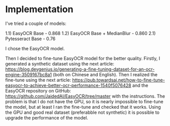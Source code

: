 # Implementation

I've tried a couple of models:

1.1) EasyOCR Base - 0.868
1.2) EasyOCR Base + MedianBlur - 0.860
2.1) Pytesseract Base - 0.76

I chose the EasyOCR model.

Then I decided to fine-tune EasyOCR model for the better quality. Firstly, I generated a synthetic dataset using the next article: https://blog.devgenius.io/generating-a-fine-tuning-dataset-for-an-ocr-engine-3509167bc8a1 (both on Chinese and English). Then I realized the fine-tune using the next article: https://pub.towardsai.net/how-to-fine-tune-easyocr-to-achieve-better-ocr-performance-1540f5076428 and the EasyOCR repository on GitHub: https://github.com/JaidedAI/EasyOCR/tree/master with the instructions. The problem is that I do not have the GPU, so it is nearly impossible to fine-tune the model, but at least I ran the fine-tune and checked that it works. Using the GPU and good real dataset (preferabble not synthetic) it is possible to upgrade the performance of the model.
